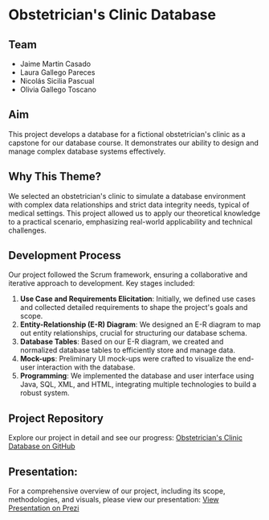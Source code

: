 # Obstetrician's Clinic Database

## Team
- Jaime Martin Casado
- Laura Gallego Pareces
- Nicolás Sicilia Pascual
- Olivia Gallego Toscano

## Aim
This project develops a database for a fictional obstetrician's clinic as a capstone for our database course. It demonstrates our ability to design and manage complex database systems effectively.

## Why This Theme?
We selected an obstetrician's clinic to simulate a database environment with complex data relationships and strict data integrity needs, typical of medical settings. This project allowed us to apply our theoretical knowledge to a practical scenario, emphasizing real-world applicability and technical challenges.

## Development Process
Our project followed the Scrum framework, ensuring a collaborative and iterative approach to development. Key stages included:
1. **Use Case and Requirements Elicitation**: Initially, we defined use cases and collected detailed requirements to shape the project's goals and scope.
2. **Entity-Relationship (E-R) Diagram**: We designed an E-R diagram to map out entity relationships, crucial for structuring our database schema.
3. **Database Tables**: Based on our E-R diagram, we created and normalized database tables to efficiently store and manage data.
4. **Mock-ups**: Preliminary UI mock-ups were crafted to visualize the end-user interaction with the database.
5. **Programming**: We implemented the database and user interface using Java, SQL, XML, and HTML, integrating multiple technologies to build a robust system.

## Project Repository
Explore our project in detail and see our progress:
[Obstetrician's Clinic Database on GitHub](https://github.com/oliviagallego/ObstetricianClinic.git)

## Presentation:
For a comprehensive overview of our project, including its scope, methodologies, and visuals, please view our presentation:
[View Presentation on Prezi](https://prezi.com/view/nlxj9AxzLNIvya5QYnrs/)
